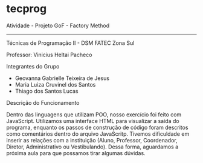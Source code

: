 # tecprog
Atividade - Projeto GoF - Factory Method
_________________________________________________________

Técnicas de Programação II - DSM FATEC Zona Sul

Professor: Vinicius Heltai Pacheco

Integrantes do Grupo 
 - Geovanna Gabrielle Teixeira de Jesus
 - Maria Luiza Cruvinel dos Santos
 - Thiago dos Santos Lucas 

Descrição do Funcionamento

Dentro das linguagens que utilizam POO, nosso exercício foi 
feito com JavaScript. Utilizamos uma interface HTML para 
visualizar a saída do programa, enquanto os passos de construção 
de código foram descritos como comentários dentro do arquivo JavaScritp. 
Tivemos dificuldade em inserir as relações com a instituição
(Aluno, Professor, Coordenador, Diretor, Administrativo ou Vestibulando).
Dessa forma, aguardamos a próxima aula para que possamos tirar algumas dúvidas.
